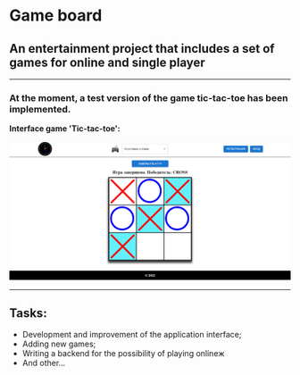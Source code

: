 # Game board

## An entertainment project that includes a set of games for online and single player

---

### At the moment, a test version of the game tic-tac-toe has been implemented.

**Interface game 'Tic-tac-toe':**

!['Tic-tac-toe'](https://github.com/Andrej1405/world_game/blob/master/src/assets/images/board.png "Interface game 'Tic-tac-toe'")

---

## Tasks:

-   Development and improvement of the application interface;
-   Adding new games;
-   Writing a backend for the possibility of playing onlineж
-   And other...
